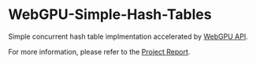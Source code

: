 # WebGPU-Simple-Hash-Tables
Simple concurrent hash table implmentation accelerated by [WebGPU API](https://gpuweb.github.io/gpuweb/).

For more information, please refer to the [Project Report](Project%20Report.pdf).
